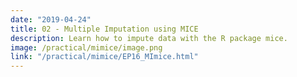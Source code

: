 ```yaml
---
date: "2019-04-24"
title: 02 - Multiple Imputation using MICE
description: Learn how to impute data with the R package mice.
image: /practical/mimice/image.png
link: "/practical/mimice/EP16_MImice.html"
---
```

